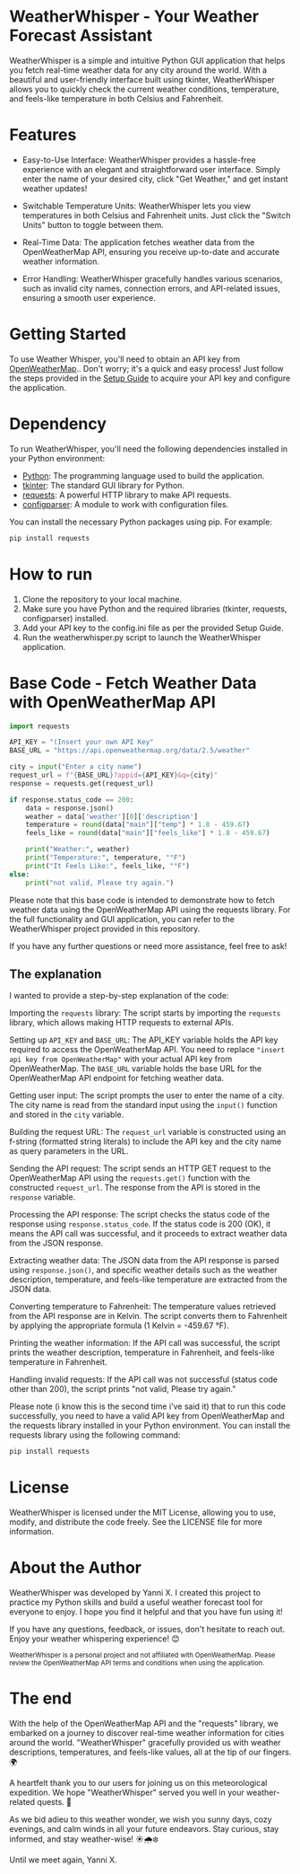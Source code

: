 # WeatherWhisper - Your Weather Forecast Assistant

WeatherWhisper is a simple and intuitive Python GUI application that helps you fetch real-time weather data for any city around the world. With a beautiful and user-friendly interface built using tkinter, WeatherWhisper allows you to quickly check the current weather conditions, temperature, and feels-like temperature in both Celsius and Fahrenheit.



# Features
- Easy-to-Use Interface: WeatherWhisper provides a hassle-free experience with an elegant and straightforward user interface. Simply enter the name of your desired city, click "Get Weather," and get instant weather updates!

- Switchable Temperature Units: WeatherWhisper lets you view temperatures in both Celsius and Fahrenheit units. Just click the "Switch Units" button to toggle between them.

- Real-Time Data: The application fetches weather data from the OpenWeatherMap API, ensuring you receive up-to-date and accurate weather information.

- Error Handling: WeatherWhisper gracefully handles various scenarios, such as invalid city names, connection errors, and API-related issues, ensuring a smooth user experience.

# Getting Started
To use Weather Whisper, you'll need to obtain an API key from [OpenWeatherMap](https://openweathermap.org/).. Don't worry; it's a quick and easy process! Just follow the steps provided in the [Setup Guide](https://openweathermap.org/appid) to acquire your API key and configure the application.


# Dependency
To run WeatherWhisper, you'll need the following dependencies installed in your Python environment:

- [Python](https://www.python.org/): The programming language used to build the application.
- [tkinter](https://docs.python.org/3/library/tkinter.html): The standard GUI library for Python.
- [requests](https://docs.python-requests.org/en/latest/): A powerful HTTP library to make API requests.
- [configparser](https://docs.python.org/3/library/configparser.html): A module to work with configuration files.

You can install the necessary Python packages using pip. For example:

```bash
pip install requests
```

# How to run 
1. Clone the repository to your local machine.
2. Make sure you have Python and the required libraries (tkinter, requests, configparser) installed.
3. Add your API key to the config.ini file as per the provided Setup Guide.
4. Run the weatherwhisper.py script to launch the WeatherWhisper application.


# Base Code - Fetch Weather Data with OpenWeatherMap API
```python
import requests

API_KEY = "(Insert your own API Key"
BASE_URL = "https://api.openweathermap.org/data/2.5/weather"

city = input("Enter a city name")
request_url = f"{BASE_URL}?appid={API_KEY}&q={city}"
response = requests.get(request_url)

if response.status_code == 200:
    data = response.json()
    weather = data['weather'][0]['description']
    temperature = round(data["main"]["temp"] * 1.8 - 459.67)
    feels_like = round(data["main"]["feels_like"] * 1.8 - 459.67)

    print("Weather:", weather)
    print("Temperature:", temperature, "°F")
    print("It Feels Like:", feels_like, "°F")
else:
    print("not valid, Please try again.")
```

Please note that this base code is intended to demonstrate how to fetch weather data using the OpenWeatherMap API using the requests library. For the full functionality and GUI application, you can refer to the WeatherWhisper project provided in this repository.

If you have any further questions or need more assistance, feel free to ask!

## The explanation
I wanted to provide a step-by-step explanation of the code:

Importing the ```requests``` library: The script starts by importing the ```requests``` library, which allows making HTTP requests to external APIs.

Setting up ```API_KEY``` and ```BASE_URL```: The API_KEY variable holds the API key required to access the OpenWeatherMap API. You need to replace ```"insert api key from OpenWeatherMap"``` with your actual API key from OpenWeatherMap. The ```BASE_URL``` variable holds the base URL for the OpenWeatherMap API endpoint for fetching weather data.

Getting user input: The script prompts the user to enter the name of a city. The city name is read from the standard input using the ```input()``` function and stored in the ```city``` variable.

Building the request URL: The ```request_url``` variable is constructed using an f-string (formatted string literals) to include the API key and the city name as query parameters in the URL.

Sending the API request: The script sends an HTTP GET request to the OpenWeatherMap API using the ```requests.get()``` function with the constructed ```request_url```. The response from the API is stored in the ```response``` variable.

Processing the API response: The script checks the status code of the response using ```response.status_code```. If the status code is 200 (OK), it means the API call was successful, and it proceeds to extract weather data from the JSON response.

Extracting weather data: The JSON data from the API response is parsed using ```response.json()```, and specific weather details such as the weather description, temperature, and feels-like temperature are extracted from the JSON data.

Converting temperature to Fahrenheit: The temperature values retrieved from the API response are in Kelvin. The script converts them to Fahrenheit by applying the appropriate formula (1 Kelvin = -459.67 °F).

Printing the weather information: If the API call was successful, the script prints the weather description, temperature in Fahrenheit, and feels-like temperature in Fahrenheit.

Handling invalid requests: If the API call was not successful (status code other than 200), the script prints "not valid, Please try again."

Please note (i know this is the second time i've said it) that to run this code successfully, you need to have a valid API key from OpenWeatherMap and the requests library installed in your Python environment. You can install the requests library using the following command:

```bash
pip install requests
```
# License 
WeatherWhisper is licensed under the MIT License, allowing you to use, modify, and distribute the code freely. See the LICENSE file for more information.
# About the Author
WeatherWhisper was developed by Yanni X. I created this project to practice my Python skills and build a useful weather forecast tool for everyone to enjoy. I hope you find it helpful and that you have fun using it!

If you have any questions, feedback, or issues, don't hesitate to reach out. Enjoy your weather whispering experience! 😊

<sub>WeatherWhisper is a personal project and not affiliated with OpenWeatherMap. Please review the OpenWeatherMap API terms and conditions when using the application.</sub>

# The end 
With the help of the OpenWeatherMap API and the "requests" library, we embarked on a journey to discover real-time weather information for cities around the world. "WeatherWhisper" gracefully provided us with weather descriptions, temperatures, and feels-like values, all at the tip of our fingers. 🌍

A heartfelt thank you to our users for joining us on this meteorological expedition. We hope "WeatherWhisper" served you well in your weather-related quests. 🌈

As we bid adieu to this weather wonder, we wish you sunny days, cozy evenings, and calm winds in all your future endeavors. Stay curious, stay informed, and stay weather-wise! ☀️🌧️❄️

Until we meet again,
Yanni X.
